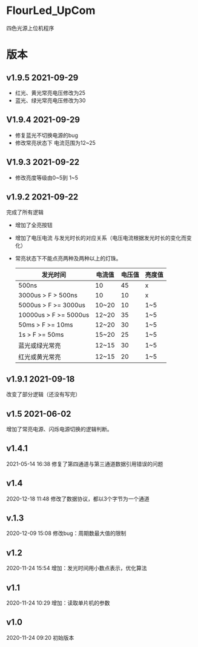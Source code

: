 # FlourLed_UpCom
四色光源上位机程序
# 版本

## v1.9.5 2021-09-29

- 红光、黄光常亮电压修改为25
- 蓝光、绿光常亮电压修改为30



## V1.9.4 2021-09-29

- 修复蓝光不切换电源的bug
- 修改常亮状态下 电流范围为12~25



## V1.9.3 2021-09-22

- 修改亮度等级由0~5到 1~5



## v1.9.2     2021-09-22

完成了所有逻辑
- 增加了全亮按钮

- 增加了电压电流 与发光时长的对应关系（电压电流根据发光时长的变化而变化）

- 常亮状态下不能点亮两种及两种以上的灯珠。

  

  | 发光时间                         | 电流值 | 电压值 | 亮度值 |
  | -------------------------------- | ------ | ------ | ------ |
  | 500ns                            | 10     | 45     | x      |
  | 3000us    >    F    >      500ns | 10     | 10     | x      |
  | 5000us    >    F    >=   3000us  | 10~20  | 10     | 1~5    |
  | 10000us  >  F    >=    5000us    | 12~20  | 35     | 1~5    |
  | 50ms  >  F    >=    10ms         | 12~20  | 30     | 1~5    |
  | 1s  >  F    >=    50ms           | 15~20  | 25     | 1~5    |
  | 蓝光或绿光常亮                   | 12~15  | 30     | 1~5    |
  | 红光或黄光常亮                   | 12~15  | 20     | 1~5    |

  

## v1.9.1     2021-09-18
改变了部分逻辑（还没有写完）


## v1.5 2021-06-02
增加了常亮电源、闪烁电源切换的逻辑判断。

## v1.4.1
2021-05-14   16:38   修复了第四通道与第三通道数据引用错误的问题

## v1.4   
2020-12-18    11:48    修改了数据协议，都以3个字节为一个通道

## v.1.3   
2020-12-09  15:08     修改bug：周期数最大值的限制

## v1.2    
2020-11-24  15:54     增加：发光时间用小数点表示，优化算法

## v1.1    
2020-11-24  10:29     增加：读取单片机的参数

## v1.0    
2020-11-24  09:20     初始版本